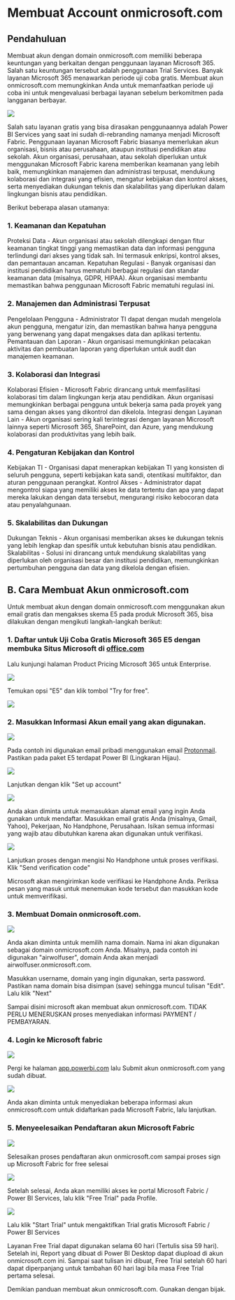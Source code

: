 # Membuat Account onmicrosoft.com

## Pendahuluan

Membuat akun dengan domain onmicrosoft.com memiliki beberapa keuntungan yang berkaitan dengan penggunaan layanan Microsoft 365. Salah satu keuntungan tersebut adalah penggunaan Trial Services. Banyak layanan Microsoft 365 menawarkan periode uji coba gratis. Membuat akun onmicrosoft.com memungkinkan Anda untuk memanfaatkan periode uji coba ini untuk mengevaluasi berbagai layanan sebelum berkomitmen pada langganan berbayar.

![](MicrosoftFabric.png)

Salah satu layanan gratis yang bisa dirasakan penggunaannya adalah Power BI Services yang saat ini sudah di-rebranding namanya menjadi Microsoft Fabric. Penggunaan layanan Microsoft Fabric biasanya memerlukan akun organisasi, bisnis atau perusahaan, ataupun institusi pendidikan atau sekolah. Akun organisasi, perusahaan, atau sekolah diperlukan untuk menggunakan Microsoft Fabric karena memberikan keamanan yang lebih baik, memungkinkan manajemen dan administrasi terpusat, mendukung kolaborasi dan integrasi yang efisien, mengatur kebijakan dan kontrol akses, serta menyediakan dukungan teknis dan skalabilitas yang diperlukan dalam lingkungan bisnis atau pendidikan.

Berikut beberapa alasan utamanya:

### 1. Keamanan dan Kepatuhan
Proteksi Data - Akun organisasi atau sekolah dilengkapi dengan fitur keamanan tingkat tinggi yang memastikan data dan informasi pengguna terlindungi dari akses yang tidak sah. Ini termasuk enkripsi, kontrol akses, dan pemantauan ancaman. Kepatuhan Regulasi - Banyak organisasi dan institusi pendidikan harus mematuhi berbagai regulasi dan standar keamanan data (misalnya, GDPR, HIPAA). Akun organisasi membantu memastikan bahwa penggunaan Microsoft Fabric mematuhi regulasi ini.

### 2. Manajemen dan Administrasi Terpusat
Pengelolaan Pengguna - Administrator TI dapat dengan mudah mengelola akun pengguna, mengatur izin, dan memastikan bahwa hanya pengguna yang berwenang yang dapat mengakses data dan aplikasi tertentu. Pemantauan dan Laporan - Akun organisasi memungkinkan pelacakan aktivitas dan pembuatan laporan yang diperlukan untuk audit dan manajemen keamanan.

### 3. Kolaborasi dan Integrasi
Kolaborasi Efisien - Microsoft Fabric dirancang untuk memfasilitasi kolaborasi tim dalam lingkungan kerja atau pendidikan. Akun organisasi memungkinkan berbagai pengguna untuk bekerja sama pada proyek yang sama dengan akses yang dikontrol dan dikelola. Integrasi dengan Layanan Lain - Akun organisasi sering kali terintegrasi dengan layanan Microsoft lainnya seperti Microsoft 365, SharePoint, dan Azure, yang mendukung kolaborasi dan produktivitas yang lebih baik.

### 4. Pengaturan Kebijakan dan Kontrol
Kebijakan TI - Organisasi dapat menerapkan kebijakan TI yang konsisten di seluruh pengguna, seperti kebijakan kata sandi, otentikasi multifaktor, dan aturan penggunaan perangkat. Kontrol Akses - Administrator dapat mengontrol siapa yang memiliki akses ke data tertentu dan apa yang dapat mereka lakukan dengan data tersebut, mengurangi risiko kebocoran data atau penyalahgunaan.

### 5. Skalabilitas dan Dukungan
Dukungan Teknis - Akun organisasi memberikan akses ke dukungan teknis yang lebih lengkap dan spesifik untuk kebutuhan bisnis atau pendidikan. Skalabilitas - Solusi ini dirancang untuk mendukung skalabilitas yang diperlukan oleh organisasi besar dan institusi pendidikan, memungkinkan pertumbuhan pengguna dan data yang dikelola dengan efisien.

## B. Cara Membuat Akun onmicrosoft.com

Untuk membuat akun dengan domain onmicrosoft.com menggunakan akun email gratis dan mengakses skema E5 pada produk Microsoft 365, bisa dilakukan dengan mengikuti langkah-langkah berikut:

### 1. Daftar untuk Uji Coba Gratis Microsoft 365 E5 dengan membuka Situs Microsoft di [office.com](https://www.office.com)
Lalu kunjungi halaman Product Pricing Microsoft 365 untuk Enterprise.

![](002.png)

Temukan opsi "E5" dan klik tombol "Try for free".

![](003.png)

### 2. Masukkan Informasi Akun email yang akan digunakan. 

![](004.png)

Pada contoh ini digunakan email pribadi menggunakan email [Protonmail](https://proton.me/mail). Pastikan pada paket E5 terdapat Power BI (Lingkaran Hijau).

![](005.png)

Lanjutkan dengan klik "Set up account" 

![](006.png)

Anda akan diminta untuk memasukkan alamat email yang ingin Anda gunakan untuk mendaftar. Masukkan email gratis Anda (misalnya, Gmail, Yahoo), Pekerjaan, No Handphone, Perusahaan. Isikan semua informasi yang wajib atau dibutuhkan karena akan digunakan untuk verifikasi.

![](007.png)

Lanjutkan proses dengan mengisi No Handphone untuk proses verifikasi. Klik "Send verification code"

Microsoft akan mengirimkan kode verifikasi ke Handphone Anda. Periksa pesan yang masuk untuk menemukan kode tersebut dan masukkan kode untuk memverifikasi.

### 3. Membuat Domain onmicrosoft.com.

![](008.png)

Anda akan diminta untuk memilih nama domain. Nama ini akan digunakan sebagai domain onmicrosoft.com Anda. Misalnya, pada contoh ini digunakan "airwolfuser", domain Anda akan menjadi airwolfuser.onmicrosoft.com.

Masukkan username, domain yang ingin digunakan, serta password. Pastikan nama domain bisa disimpan (save) sehingga muncul tulisan "Edit". Lalu klik "Next"

Sampai disini microsoft akan membuat akun onmicrosoft.com. TIDAK PERLU MENERUSKAN proses menyediakan informasi PAYMENT / PEMBAYARAN.

### 4. Login ke Microsoft fabric

![](009.png)

Pergi ke halaman [app.powerbi.com](https://app.powerbi.com) lalu Submit akun onmicrosoft.com yang sudah dibuat.

![](010.png)

Anda akan diminta untuk menyediakan beberapa informasi akun onmicrosoft.com untuk didaftarkan pada Microsoft Fabric, lalu lanjutkan.


### 5. Menyeelesaikan Pendaftaran akun Microsoft Fabric

![](011.png)

Selesaikan proses pendaftaran akun onmicrosoft.com sampai proses sign up Microsoft Fabric for free selesai

![](012.png)

Setelah selesai, Anda akan memiliki akses ke portal Microsoft Fabric / Power BI Services, lalu klik "Free Trial" pada Profile.

![](013.png)

Lalu klik "Start Trial" untuk mengaktifkan Trial gratis Microsoft Fabric / Power BI Services

Layanan Free Trial dapat digunakan selama 60 hari (Tertulis sisa 59 hari). Setelah ini, Report yang dibuat di Power BI Desktop dapat diupload di akun onmicrosoft.com ini. Sampai saat tulisan ini dibuat, Free Trial setelah 60 hari dapat diperpanjang untuk tambahan 60 hari lagi bila masa Free Trial pertama selesai.

Demikian panduan membuat akun onmicrosoft.com. Gunakan dengan bijak. 




